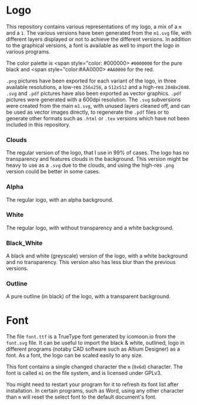 # Logo
This repository contains various representations of my logo, a mix of a `m` and a `1`.
The various versions have been generated from the `m1.svg` file, with different layers displayed or not to achieve the different versions.
In addition to the graphical versions, a font is available as well to import the logo in various programs.

The color palette is <span style="color: #000000> `#0000000` </span> for the pure black and <span style="color:#AA0000> `#AA0000` </span> for the red.

`.png` pictures have been exported for each variant of the logo, in three available resolutions, a low-res `256x256`, a `512x512` and a high-res `2048x2048`.
`.svg` and `.pdf` pictures have also been exported as vector graphics. `.pdf` pictures were generated with a 600dpi resolution. The `.svg` subversions were created from the main `m1.svg`, with unused layers cleaned off, and can be used as vector images directly, to regenerate the `.pdf` files or to generate other formats such as `.html` or `.tex` versions which have not been included in this repository.

### Clouds
The regular version of the logo, that I use in 99% of cases. The logo has no transparency and features clouds in the background.
This version might be heavy to use as a `.svg` due to the clouds, and using the high-res `.png` version could be better in some cases.

### Alpha
The regular logo, with an alpha background.

### White
The regular logo, with without transparency and a white background.

### Black_White
A black and white (greyscale) version of the logo, with a white background and no transparency.
This version also has less blur than the previous versions.

### Outline
A pure outline (in black) of the logo, with a transparent background.


# Font
The file `font.ttf` is a TrueType font generated by icomoon.io from the `font.svg` file.
It can be useful to import the black & white, outlined, logo in different programs (notaby CAD software such as Altium Designer) as a font.
As a font, the logo can be scaled easily to any size.

This font contains a single changed character the `m` (`0x6d`) character.
The font is called `m1` on the file system, and is licensed under GPLv3.

You might need to restart your program for it to refresh its font list after installation.
In certain programs, such as Word, using any other character than `m` will reset the select font to the default document's font.
